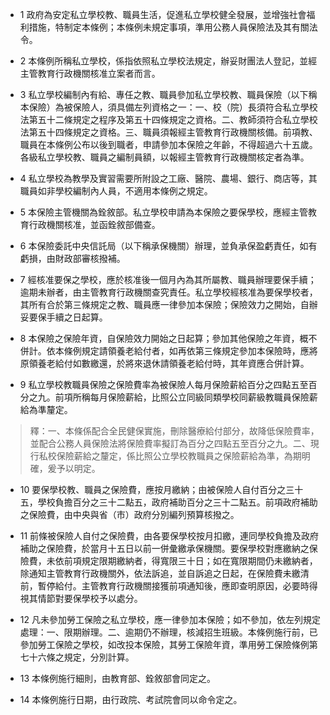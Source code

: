 * 1 政府為安定私立學校教、職員生活，促進私立學校健全發展，並增強社會福利措施，特制定本條例；本條例未規定事項，準用公務人員保險法及其有關法令。

* 2 本條例所稱私立學校，係指依照私立學校法規定，辦妥財團法人登記，並經主管教育行政機關核准立案者而言。

* 3 私立學校編制內有給、專任之教、職員參加私立學校教、職員保險（以下稱本保險）為被保險人，須具備左列資格之一：一、校（院）長須符合私立學校法第五十二條規定之程序及第五十四條規定之資格。二、教師須符合私立學校法第五十四條規定之資格。三、職員須報經主管教育行政機關核備。前項教、職員在本條例公布以後到職者，申請參加本保險之年齡，不得超過六十五歲。各級私立學校教、職員之編制員額，以報經主管教育行政機關核定者為準。

* 4 私立學校為教學及實習需要所附設之工廠、醫院、農場、銀行、商店等，其職員如非學校編制內人員，不適用本條例之規定。

* 5 本保險主管機關為銓敘部。私立學校申請為本保險之要保學校，應經主管教育行政機關核准，並函銓敘部備查。

* 6 本保險委託中央信託局（以下稱承保機關）辦理，並負承保盈虧責任，如有虧損，由財政部審核撥補。

* 7 經核准要保之學校，應於核准後一個月內為其所屬教、職員辦理要保手續；逾期未辦者，由主管教育行政機關查究責任。私立學校經核准為要保學校者，其所有合於第三條規定之教、職員應一律參加本保險；保險效力之開始，自辦妥要保手續之日起算。

* 8 本保險之保險年資，自保險效力開始之日起算；參加其他保險之年資，概不併計。依本條例規定請領養老給付者，如再依第三條規定參加本保險時，應將原領養老給付如數繳還，於將來退休請領養老給付時，其年資應合併計算。

* 9 私立學校教職員保險之保險費率為被保險人每月保險薪給百分之四點五至百分之九。前項所稱每月保險薪給，比照公立同級同類學校同薪級教職員保險薪給為準釐定。

> 釋：一、本條係配合全民健保實施，刪除醫療給付部分，故降低保險費率，並配合公務人員保險法將保險費率擬訂為百分之四點五至百分之九。二、現行私校保險薪給之釐定，係比照公立學校教職員之保險薪給為準，為期明確，爰予以明定。

* 10 要保學校教、職員之保險費，應按月繳納；由被保險人自付百分之三十五，學校負擔百分之三十二點五，政府補助百分之三十二點五。前項政府補助之保險費，由中央與省（市）政府分別編列預算核撥之。

* 11 前條被保險人自付之保險費，由各要保學校按月扣繳，連同學校負擔及政府補助之保險費，於當月十五日以前一併彙繳承保機關。要保學校對應繳納之保險費，未依前項規定限期繳納者，得寬限三十日；如在寬限期間仍未繳納者，除通知主管教育行政機關外，依法訴追，並自訴追之日起，在保險費未繳清前，暫停給付。主管教育行政機關接獲前項通知後，應即查明原因，必要時得視其情節對要保學校予以處分。

* 12 凡未參加勞工保險之私立學校，應一律參加本保險；如不參加，依左列規定處理：一、限期辦理。二、逾期仍不辦理，核減招生班級。本條例施行前，已參加勞工保險之學校，如改投本保險，其勞工保險年資，準用勞工保險條例第七十六條之規定，分別計算。

* 13 本條例施行細則，由教育部、銓敘部會同定之。

* 14 本條例施行日期，由行政院、考試院會同以命令定之。

